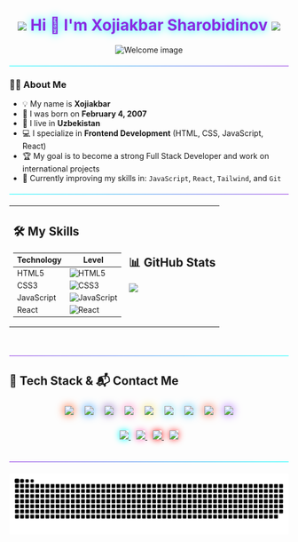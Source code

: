 <!-- Updated Gojo-Styled README.md with Purple GitHub Stats and Neon Icons -->
<h1 align="center" style="color:#8a2be2; text-shadow: 0 0 15px #00ffff;">
  <img src="https://i.pinimg.com/originals/42/76/14/427614f3894fbd40445e27ec10a62ca6.gif" width="80" />
  Hi 👋 I'm Xojiakbar Sharobidinov
  <img src="https://i.pinimg.com/originals/26/13/9c/26139ce273dc37f2044667a1b4413975.gif" width="80" />
</h1>

<div align="center">
  <img src="https://www.icegif.com/wp-content/uploads/2024/02/icegif-331.gif" height="400" alt="Welcome image" />
</div>

<hr style="border: 0; height: 1px; background: linear-gradient(to right, #00ffff, #8a2be2); margin: 20px 0;" />

### 🧑‍💻 About Me

- 💡 My name is **Xojiakbar**  
- 🎂 I was born on **February 4, 2007**  
- 🏡 I live in **Uzbekistan**  
- 💻 I specialize in **Frontend Development** (HTML, CSS, JavaScript, React)  
- 🏆 My goal is to become a strong Full Stack Developer and work on international projects  
- 🌱 Currently improving my skills in: `JavaScript`, `React`, `Tailwind`, and `Git`  

<hr style="border: 0; height: 1px; background: linear-gradient(to right, #00ffff, #8a2be2); margin: 20px 0;" />

<!-- My Skills va GitHub Stats: yonma-yon table orqali -->
<table>
  <tr>
    <td>

## 🛠 My Skills

| Technology | Level |
|------------|-------|
| HTML5      | ![HTML5](https://img.shields.io/badge/HTML5-80%25-E34F26?style=for-the-badge&logo=html5&logoColor=E34F26) |
| CSS3       | ![CSS3](https://img.shields.io/badge/CSS3-70%25-1572B6?style=for-the-badge&logo=css3&logoColor=1572B6) |
| JavaScript | ![JavaScript](https://img.shields.io/badge/JavaScript-60%25-F7DF1E?style=for-the-badge&logo=javascript&logoColor=yellow) |
| React      | ![React](https://img.shields.io/badge/React-50%25-61DAFB?style=for-the-badge&logo=react&logoColor=61DAFB) |

</td>

<td>

## 📊 GitHub Stats

<img src="https://github-readme-stats.vercel.app/api?username=King-Build&theme=tokyonight&hide_border=false&include_all_commits=false&count_private=false" />

</td>
  </tr>
</table>

<br />

<hr style="border: 0; height: 1px; background: linear-gradient(to right, #8a2be2, #00ffff); margin: 20px 0;" />

## 🚀 Tech Stack & 📬 Contact Me

<!-- Tech Stack -->
<div align="center">
  <img src="https://cdn.jsdelivr.net/gh/devicons/devicon/icons/html5/html5-original.svg" height="50" style="margin: 8px; filter: drop-shadow(0 0 8px #ff4500);" />
  <img src="https://cdn.jsdelivr.net/gh/devicons/devicon/icons/css3/css3-original.svg" height="50" style="margin: 8px; filter: drop-shadow(0 0 8px #1e90ff);" />
  <img src="https://cdn.jsdelivr.net/gh/devicons/devicon/icons/bootstrap/bootstrap-original.svg" height="50" style="margin: 8px; filter: drop-shadow(0 0 8px #7952b3);" />
  <img src="https://cdn.jsdelivr.net/gh/devicons/devicon/icons/sass/sass-original.svg" height="50" style="margin: 8px; filter: drop-shadow(0 0 8px #ff69b4);" />
  <img src="https://cdn.jsdelivr.net/gh/devicons/devicon/icons/javascript/javascript-original.svg" height="50" style="margin: 8px; filter: drop-shadow(0 0 8px #f0db4f);" />
  <img src="https://cdn.jsdelivr.net/gh/devicons/devicon/icons/react/react-original.svg" height="50" style="margin: 8px; filter: drop-shadow(0 0 8px #61dafb);" />
  <img src="https://cdn.jsdelivr.net/gh/devicons/devicon/icons/tailwindcss/tailwindcss-original-wordmark.svg" height="50" style="margin: 8px; filter: drop-shadow(0 0 8px #38bdf8);" />
  <img src="https://cdn.jsdelivr.net/gh/devicons/devicon/icons/git/git-original.svg" height="50" style="margin: 8px; filter: drop-shadow(0 0 8px #f1502f);" />
  <img src="https://cdn.jsdelivr.net/gh/devicons/devicon/icons/figma/figma-original.svg" height="50" style="margin: 8px; filter: drop-shadow(0 0 8px #a259ff);" />
</div>

<br />

<!-- Contact Me -->
<div align="center">
  <a href="https://t.me/UZBEKK1NG" target="_blank" style="margin: 0 5px;">
    <img src="https://img.shields.io/static/v1?message=Telegram&logo=telegram&label=&color=2CA5E0&logoColor=white&style=for-the-badge" height="35" style="box-shadow: 0 0 12px #00ffff;" />
  </a>
  <a href="https://instagram.com/xojiakbar_1hp" target="_blank" style="margin: 0 5px;">
    <img src="https://img.shields.io/static/v1?message=Instagram&logo=instagram&label=&color=E4405F&logoColor=white&style=for-the-badge" height="35" style="box-shadow: 0 0 12px #ff69b4;" />
  </a>
  <a href="https://youtube.com/@Mr.K1NG么" target="_blank" style="margin: 0 5px;">
    <img src="https://img.shields.io/static/v1?message=Youtube&logo=youtube&label=&color=FF0000&logoColor=white&style=for-the-badge" height="35" style="box-shadow: 0 0 12px #ff0000;" />
  </a>
  <a href="mailto:xojiakbarsharobiddinov001@gmail.com" target="_blank" style="margin: 0 5px;">
    <img src="https://img.shields.io/static/v1?message=Gmail&logo=gmail&label=&color=D14836&logoColor=white&style=for-the-badge" height="35" style="box-shadow: 0 0 12px #ff3333;" />
  </a>
</div>

<br />

<hr style="border: 0; height: 1px; background: linear-gradient(to right, #8a2be2, #00ffff); margin: 20px 0;" />

<!-- Snake Animation -->
<div align="center">
  <img src="https://raw.githubusercontent.com/Platane/snk/output/github-contribution-grid-snake.svg" alt="snake animation" />
</div>
